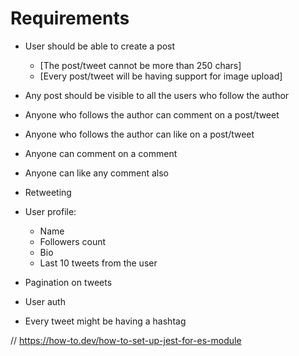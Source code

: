 # Requirements

- User should be able to create a post
  - [The post/tweet cannot be more than 250 chars]
  - [Every post/tweet will be having support for image upload]

- Any post should be visible to all the users who follow the author
- Anyone who follows the author can comment on a post/tweet
- Anyone who follows the author can like on a post/tweet
- Anyone can comment on a comment
- Anyone can like any comment also
- Retweeting
  
- User profile:
  - Name
  - Followers count
  - Bio
  - Last 10 tweets from the user

- Pagination on tweets
- User auth

- Every tweet might be having a hashtag






// https://how-to.dev/how-to-set-up-jest-for-es-module